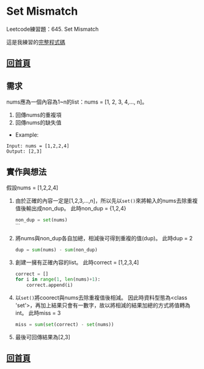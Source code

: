 # Set Mismatch
Leetcode練習題：645. Set Mismatch

這是我練習的[完整程式碼](https://github.com/HTY62006/MyLearningNote/blob/master/Leetcode/week4/645.%20Set%20Mismatch.py)

## [回首頁](https://github.com/HTY62006/MyLearningNote)
## 需求
nums應為一個內容為1~n的list：nums = [1, 2, 3, 4,..., n]。
1. 回傳nums的重複項
2. 回傳nums的缺失值
* Example:
```Text
Input: nums = [1,2,2,4]
Output: [2,3]
```
## 實作與想法
假設nums = [1,2,2,4]
1. 由於正確的內容一定是[1,2,3,...,n]，所以先以`set()`來將輸入的nums去除重複值後輸出成non_dup。
   此時non_dup = {1,2,4}
   ```Python
   non_dup = set(nums)
   ˋˋˋ
2. 將nums與non_dup各自加總，相減後可得到重複的值(dup)。
   此時dup = 2
   ```Python
   dup = sum(nums) - sum(non_dup)
   ```
3. 創建一擁有正確內容的list。
   此時correct = [1,2,3,4]
   ```Python
   correct = []
   for i in range(1, len(nums)+1):
       correct.append(i)
   ```
4. 以`set()`將coorect與nums去除重複值後相減。
   因此時資料型態為<class 'set'>，再加上結果只會有一數字，故以將相減的結果加總的方式將值轉為int。
   此時miss = 3
   ```Python
   miss = sum(set(correct) - set(nums))
   ```
5. 最後可回傳結果為[2,3]
## [回首頁](https://github.com/HTY62006/MyLearningNote)
